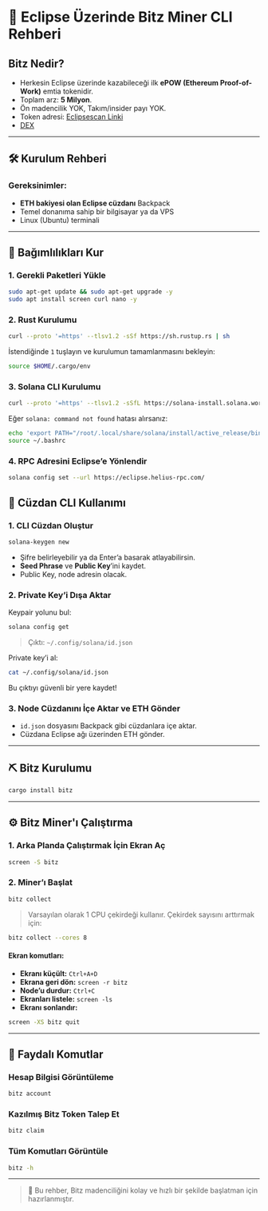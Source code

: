 # 🚀 Eclipse Üzerinde Bitz Miner CLI Rehberi

## Bitz Nedir?
- Herkesin Eclipse üzerinde kazabileceği ilk **ePOW (Ethereum Proof-of-Work)** emtia tokenidir.
- Toplam arz: **5 Milyon**.
- Ön madencilik YOK, Takım/insider payı YOK.
- Token adresi: [Eclipsescan Linki](https://eclipsescan.xyz/token/64mggk2nXg6vHC1qCdsZdEFzd5QGN4id54Vbho4PswCF)
-  [DEX]( https://www.geckoterminal.com/tr/eclipse/pools/CUzwQT8ZThYuKCerH3SpNu12eyxB4tAU3d19snjhELWU)

---

## 🛠️ Kurulum Rehberi

### Gereksinimler:
- **ETH bakiyesi olan Eclipse cüzdanı** Backpack
- Temel donanıma sahip bir bilgisayar ya da VPS
- Linux (Ubuntu) terminali

---

## 🔧 Bağımlılıkları Kur

### 1. Gerekli Paketleri Yükle
```bash
sudo apt-get update && sudo apt-get upgrade -y
sudo apt install screen curl nano -y
```

### 2. Rust Kurulumu
```bash
curl --proto '=https' --tlsv1.2 -sSf https://sh.rustup.rs | sh
```
İstendiğinde `1` tuşlayın ve kurulumun tamamlanmasını bekleyin:
```bash
source $HOME/.cargo/env
```

### 3. Solana CLI Kurulumu
```bash
curl --proto '=https' --tlsv1.2 -sSfL https://solana-install.solana.workers.dev | bash
```

Eğer `solana: command not found` hatası alırsanız:
```bash
echo 'export PATH="/root/.local/share/solana/install/active_release/bin:$PATH"' >> ~/.bashrc
source ~/.bashrc
```

### 4. RPC Adresini Eclipse’e Yönlendir
```bash
solana config set --url https://eclipse.helius-rpc.com/
```



## 🔐 Cüzdan CLI Kullanımı

### 1. CLI Cüzdan Oluştur
```bash
solana-keygen new
```
- Şifre belirleyebilir ya da Enter’a basarak atlayabilirsin.
- **Seed Phrase** ve **Public Key**’ini kaydet.
- Public Key, node adresin olacak.

### 2. Private Key’i Dışa Aktar

Keypair yolunu bul:
```bash
solana config get
```
> Çıktı: `~/.config/solana/id.json`

Private key’i al:
```bash
cat ~/.config/solana/id.json
```
Bu çıktıyı güvenli bir yere kaydet!

### 3. Node Cüzdanını İçe Aktar ve ETH Gönder
- `id.json` dosyasını Backpack gibi cüzdanlara içe aktar.
- Cüzdana Eclipse ağı üzerinden ETH gönder.

---

## ⛏️ Bitz Kurulumu
```bash
cargo install bitz
```

---

## ⚙️ Bitz Miner'ı Çalıştırma

### 1. Arka Planda Çalıştırmak İçin Ekran Aç
```bash
screen -S bitz
```

### 2. Miner’ı Başlat
```bash
bitz collect
```

> Varsayılan olarak 1 CPU çekirdeği kullanır. Çekirdek sayısını arttırmak için:
```bash
bitz collect --cores 8
```

#### Ekran komutları:
- **Ekranı küçült:** `Ctrl+A+D`  
- **Ekrana geri dön:** `screen -r bitz`  
- **Node’u durdur:** `Ctrl+C`  
- **Ekranları listele:** `screen -ls`  
- **Ekranı sonlandır:**  

```bash
screen -XS bitz quit
 ```

---

## 🧰 Faydalı Komutlar

### Hesap Bilgisi Görüntüleme
```bash
bitz account
```

### Kazılmış Bitz Token Talep Et
```bash
bitz claim
```

### Tüm Komutları Görüntüle
```bash
bitz -h
```

---

> 📌 Bu rehber, Bitz madenciliğini kolay ve hızlı bir şekilde başlatman için hazırlanmıştır.
